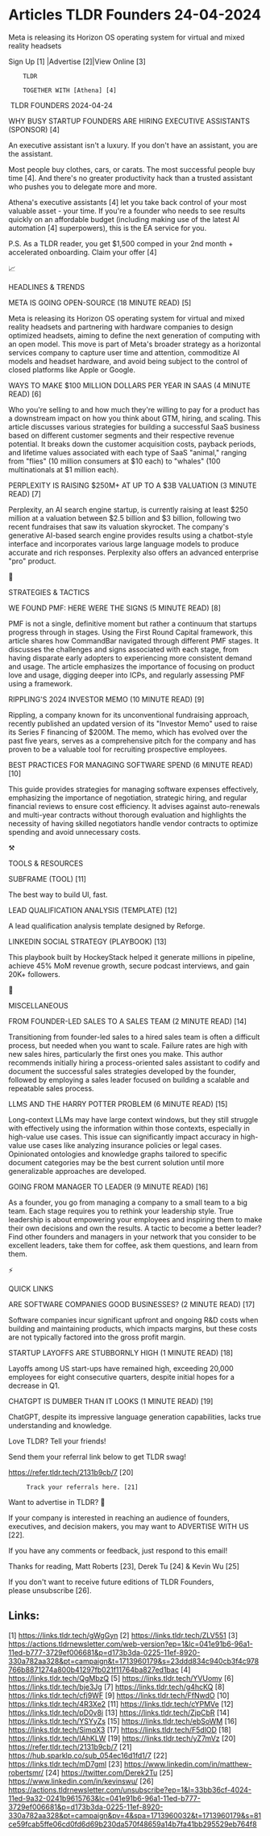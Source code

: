 # Articles TLDR Founders 24-04-2024

Meta is releasing its Horizon OS operating system for virtual and
mixed reality headsets  

 Sign Up [1] |Advertise [2]|View Online [3] 

		TLDR 

		TOGETHER WITH [Athena] [4]

 TLDR FOUNDERS 2024-04-24

 WHY BUSY STARTUP FOUNDERS ARE HIRING EXECUTIVE ASSISTANTS (SPONSOR)
[4] 

 An executive assistant isn't a luxury. If you don't have an
assistant, you are the assistant.

Most people buy clothes, cars, or carats. The most successful people
buy time [4]. And there's no greater productivity hack than a trusted
assistant who pushes you to delegate more and more.

Athena's executive assistants [4] let you take back control of your
most valuable asset - your time. If you're a founder who needs to see
results quickly on an affordable budget (including making use of the
latest AI automation [4] superpowers), this is the EA service for you.

P.S. As a TLDR reader, you get $1,500 comped in your 2nd month +
accelerated onboarding. Claim your offer [4]

📈 

HEADLINES & TRENDS

 META IS GOING OPEN-SOURCE (18 MINUTE READ) [5] 

 Meta is releasing its Horizon OS operating system for virtual and
mixed reality headsets and partnering with hardware companies to
design optimized headsets, aiming to define the next generation of
computing with an open model. This move is part of Meta's broader
strategy as a horizontal services company to capture user time and
attention, commoditize AI models and headset hardware, and avoid being
subject to the control of closed platforms like Apple or Google. 

 WAYS TO MAKE $100 MILLION DOLLARS PER YEAR IN SAAS (4 MINUTE READ)
[6] 

 Who you're selling to and how much they're willing to pay for a
product has a downstream impact on how you think about GTM, hiring,
and scaling. This article discusses various strategies for building a
successful SaaS business based on different customer segments and
their respective revenue potential. It breaks down the customer
acquisition costs, payback periods, and lifetime values associated
with each type of SaaS "animal," ranging from "flies" (10 million
consumers at $10 each) to "whales" (100 multinationals at $1 million
each). 

 PERPLEXITY IS RAISING $250M+ AT UP TO A $3B VALUATION (3 MINUTE READ)
[7] 

 Perplexity, an AI search engine startup, is currently raising at
least $250 million at a valuation between $2.5 billion and $3 billion,
following two recent fundraises that saw its valuation skyrocket. The
company's generative AI-based search engine provides results using a
chatbot-style interface and incorporates various large language models
to produce accurate and rich responses. Perplexity also offers an
advanced enterprise "pro" product. 

🧠 

STRATEGIES & TACTICS

 WE FOUND PMF: HERE WERE THE SIGNS (5 MINUTE READ) [8] 

 PMF is not a single, definitive moment but rather a continuum that
startups progress through in stages. Using the First Round Capital
framework, this article shares how CommandBar navigated through
different PMF stages. It discusses the challenges and signs associated
with each stage, from having disparate early adopters to experiencing
more consistent demand and usage. The article emphasizes the
importance of focusing on product love and usage, digging deeper into
ICPs, and regularly assessing PMF using a framework. 

 RIPPLING'S 2024 INVESTOR MEMO (10 MINUTE READ) [9] 

 Rippling, a company known for its unconventional fundraising
approach, recently published an updated version of its "Investor Memo"
used to raise its Series F financing of $200M. The memo, which has
evolved over the past five years, serves as a comprehensive pitch for
the company and has proven to be a valuable tool for recruiting
prospective employees. 

 BEST PRACTICES FOR MANAGING SOFTWARE SPEND (6 MINUTE READ) [10] 

 This guide provides strategies for managing software expenses
effectively, emphasizing the importance of negotiation, strategic
hiring, and regular financial reviews to ensure cost efficiency. It
advises against auto-renewals and multi-year contracts without
thorough evaluation and highlights the necessity of having skilled
negotiators handle vendor contracts to optimize spending and avoid
unnecessary costs. 

⚒️ 

TOOLS & RESOURCES

 SUBFRAME (TOOL) [11] 

 The best way to build UI, fast. 

 LEAD QUALIFICATION ANALYSIS (TEMPLATE) [12] 

 A lead qualification analysis template designed by Reforge. 

 LINKEDIN SOCIAL STRATEGY (PLAYBOOK) [13] 

 This playbook built by HockeyStack helped it generate millions in
pipeline, achieve 45% MoM revenue growth, secure podcast interviews,
and gain 20K+ followers. 

🎁 

MISCELLANEOUS

 FROM FOUNDER-LED SALES TO A SALES TEAM (2 MINUTE READ) [14] 

 Transitioning from founder-led sales to a hired sales team is often a
difficult process, but needed when you want to scale. Failure rates
are high with new sales hires, particularly the first ones you make.
This author recommends initially hiring a process-oriented sales
assistant to codify and document the successful sales strategies
developed by the founder, followed by employing a sales leader focused
on building a scalable and repeatable sales process. 

 LLMS AND THE HARRY POTTER PROBLEM (6 MINUTE READ) [15] 

 Long-context LLMs may have large context windows, but they still
struggle with effectively using the information within those contexts,
especially in high-value use cases. This issue can significantly
impact accuracy in high-value use cases like analyzing insurance
policies or legal cases. Opinionated ontologies and knowledge graphs
tailored to specific document categories may be the best current
solution until more generalizable approaches are developed. 

 GOING FROM MANAGER TO LEADER (9 MINUTE READ) [16] 

 As a founder, you go from managing a company to a small team to a big
team. Each stage requires you to rethink your leadership style. True
leadership is about empowering your employees and inspiring them to
make their own decisions and own the results. A tactic to become a
better leader? Find other founders and managers in your network that
you consider to be excellent leaders, take them for coffee, ask them
questions, and learn from them. 

⚡ 

QUICK LINKS

 ARE SOFTWARE COMPANIES GOOD BUSINESSES? (2 MINUTE READ) [17] 

 Software companies incur significant upfront and ongoing R&D costs
when building and maintaining products, which impacts margins, but
these costs are not typically factored into the gross profit margin. 

 STARTUP LAYOFFS ARE STUBBORNLY HIGH (1 MINUTE READ) [18] 

 Layoffs among US start-ups have remained high, exceeding 20,000
employees for eight consecutive quarters, despite initial hopes for a
decrease in Q1. 

 CHATGPT IS DUMBER THAN IT LOOKS (1 MINUTE READ) [19] 

 ChatGPT, despite its impressive language generation capabilities,
lacks true understanding and knowledge. 

Love TLDR? Tell your friends!

 Send them your referral link below to get TLDR swag! 

 https://refer.tldr.tech/2131b9cb/7 [20] 

		 Track your referrals here. [21] 

Want to advertise in TLDR? 📰

 If your company is interested in reaching an audience of founders,
executives, and decision makers, you may want to ADVERTISE WITH US
[22]. 

 If you have any comments or feedback, just respond to this email! 

Thanks for reading, 
Matt Roberts [23], Derek Tu [24] & Kevin Wu [25] 

If you don't want to receive future editions of TLDR Founders,
please unsubscribe [26]. 

 

Links:
------
[1] https://links.tldr.tech/gWgGyn
[2] https://links.tldr.tech/ZLV551
[3] https://actions.tldrnewsletter.com/web-version?ep=1&lc=041e91b6-96a1-11ed-b777-3729ef006681&p=d173b3da-0225-11ef-8920-330a782aa328&pt=campaign&t=1713960179&s=23ddd834c940cb3f4c978766b8871274a800b41297fb021f11764ba827ed1bac
[4] https://links.tldr.tech/QgMbzQ
[5] https://links.tldr.tech/YVUomy
[6] https://links.tldr.tech/bje3Jg
[7] https://links.tldr.tech/g4hcKQ
[8] https://links.tldr.tech/cfj9WF
[9] https://links.tldr.tech/FfNwdO
[10] https://links.tldr.tech/4R3Xe2
[11] https://links.tldr.tech/cYPMVe
[12] https://links.tldr.tech/pD0v8i
[13] https://links.tldr.tech/ZjpCbR
[14] https://links.tldr.tech/YSYyZs
[15] https://links.tldr.tech/ebSoWM
[16] https://links.tldr.tech/SimqX3
[17] https://links.tldr.tech/F5dlOD
[18] https://links.tldr.tech/IAhKLW
[19] https://links.tldr.tech/yZ7mVz
[20] https://refer.tldr.tech/2131b9cb/7
[21] https://hub.sparklp.co/sub_054ec16d1fd1/7
[22] https://links.tldr.tech/mD7gml
[23] https://www.linkedin.com/in/matthew-robertsmr/
[24] https://twitter.com/Derek2Tu
[25] https://www.linkedin.com/in/kevinswu/
[26] https://actions.tldrnewsletter.com/unsubscribe?ep=1&l=33bb36cf-4024-11ed-9a32-0241b9615763&lc=041e91b6-96a1-11ed-b777-3729ef006681&p=d173b3da-0225-11ef-8920-330a782aa328&pt=campaign&pv=4&spa=1713960032&t=1713960179&s=81ce59fcab5ffe06cd0fd6d69b230da570f48659a14b7fa41bb295529eb764f8